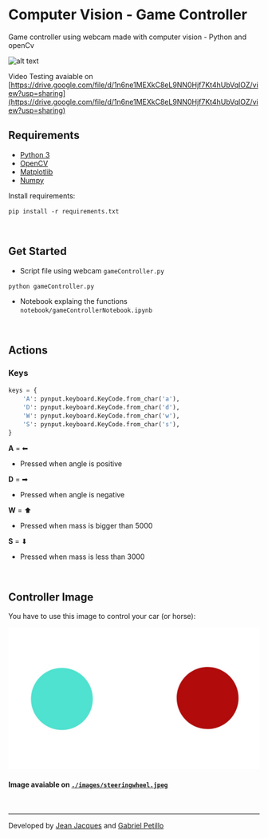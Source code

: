 # Computer Vision - Game Controller

Game controller using webcam made with computer vision - Python and openCv

![alt text](.//images/test.gif)

Video Testing avaiable on [https://drive.google.com/file/d/1n6ne1MEXkC8eL9NN0Hjf7Kt4hUbVqlOZ/view?usp=sharing](https://drive.google.com/file/d/1n6ne1MEXkC8eL9NN0Hjf7Kt4hUbVqlOZ/view?usp=sharing)

## Requirements

- [Python 3](https://www.python.org/)
- [OpenCV](https://opencv.org/)
- [Matplotlib](https://matplotlib.org/)
- [Numpy](https://numpy.org/)

Install requirements:
```
pip install -r requirements.txt
```

<br>

## Get Started

- Script file using webcam `gameController.py`

```
python gameController.py
```

- Notebook explaing the functions `notebook/gameControllerNotebook.ipynb`

<br>

## Actions

### Keys

``` py
keys = {
    'A': pynput.keyboard.KeyCode.from_char('a'),  
    'D': pynput.keyboard.KeyCode.from_char('d'),  
    'W': pynput.keyboard.KeyCode.from_char('w'),  
    'S': pynput.keyboard.KeyCode.from_char('s'),  
}
```


**A** = ⬅
- Pressed when angle is positive

**D** = ➡
- Pressed when angle is negative

**W** = ⬆
- Pressed when mass is bigger than 5000

**S** = ⬇
- Pressed when mass is less than 3000

<br>

## Controller Image
You have to use this image to control your car (or horse):

![Volante](./images/steeringwheel.jpeg)

#### Image avaiable on [`./images/steeringwheel.jpeg`](./images/steeringwheel.jpeg)

<br>

---

Developed by [Jean Jacques](https://github.com/jjeanjacques10/) and [Gabriel Petillo](https://github.com/gspetillo/)
